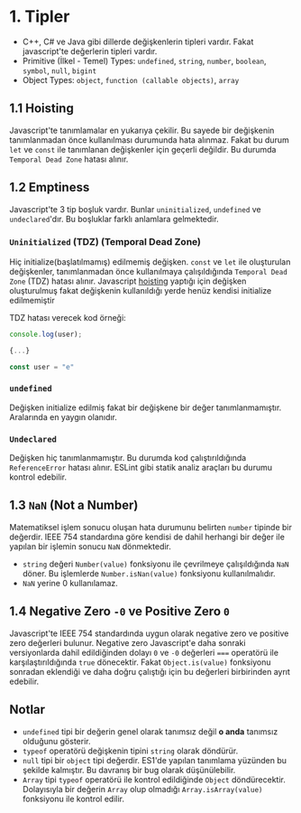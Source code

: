 # 1. Tipler

- C++, C# ve Java gibi dillerde değişkenlerin tipleri vardır. Fakat javascript'te değerlerin tipleri vardır.
- Primitive (İlkel - Temel) Types: `undefined`, `string`, `number`, `boolean`, `symbol`, `null`, `bigint`
- Object Types: `object`, `function (callable objects)`, `array`

## 1.1 Hoisting

Javascript'te tanımlamalar en yukarıya çekilir. Bu sayede bir değişkenin tanımlanmadan önce kullanılması durumunda hata alınmaz. Fakat bu durum `let` ve `const` ile tanımlanan değişkenler için geçerli değildir. Bu durumda `Temporal Dead Zone` hatası alınır.

## 1.2 Emptiness

Javascript'te 3 tip boşluk vardır. Bunlar `uninitialized`, `undefined` ve `undeclared`'dır. Bu boşluklar farklı anlamlara gelmektedir.

### `Uninitialized` (TDZ) (Temporal Dead Zone)

Hiç initialize(başlatılmamış) edilmemiş değişken. `const` ve `let` ile oluşturulan değişkenler, tanımlanmadan önce kullanılmaya çalışıldığında `Temporal Dead Zone` (TDZ) hatası alınır. Javascript [hoisting](#11-hoisting) yaptığı için değişken oluşturulmuş fakat değişkenin kullanıldığı yerde henüz kendisi initialize edilmemiştir

TDZ hatası verecek kod örneği:

```javascript
console.log(user);

{...}

const user = "e"
```

### `undefined`

Değişken initialize edilmiş fakat bir değişkene bir değer tanımlanmamıştır. Aralarında en yaygın olanıdır.

### `Undeclared`

Değişken hiç tanımlanmamıştır. Bu durumda kod çalıştırıldığında `ReferenceError` hatası alınır. ESLint gibi statik analiz araçları bu durumu kontrol edebilir.

## 1.3 `NaN` (Not a Number)

Matematiksel işlem sonucu oluşan hata durumunu belirten `number` tipinde bir değerdir. IEEE 754 standardına göre kendisi de dahil herhangi bir değer ile yapılan bir işlemin sonucu `NaN` dönmektedir.

- `string` değeri `Number(value)` fonksiyonu ile çevrilmeye çalışıldığında `NaN` döner. Bu işlemlerde `Number.isNan(value)` fonksiyonu kullanılmalıdır.
- `NaN` yerine 0 kullanılamaz.

## 1.4 Negative Zero `-0` ve Positive Zero `0`

Javascript'te IEEE 754 standardında uygun olarak negative zero ve positive zero değerleri bulunur. Negative zero Javascript'e daha sonraki versiyonlarda dahil edildiğinden dolayı `0` ve `-0` değerleri `===` operatörü ile karşılaştırıldığında `true` dönecektir. Fakat `Object.is(value)` fonksiyonu sonradan eklendiği ve daha doğru çalıştığı için bu değerleri birbirinden ayrıt edebilir.

## Notlar

- `undefined` tipi bir değerin genel olarak tanımsız değil **o anda** tanımsız olduğunu gösterir.
- `typeof` operatörü değişkenin tipini `string` olarak döndürür.
- `null` tipi bir `object` tipi değerdir. ES1'de yapılan tanımlama yüzünden bu şekilde kalmıştır. Bu davranış bir bug olarak düşünülebilir.
- `Array` tipi `typeof` operatörü ile kontrol edildiğinde `Object` döndürecektir. Dolayısıyla bir değerin `Array` olup olmadığı `Array.isArray(value)` fonksiyonu ile kontrol edilir.
